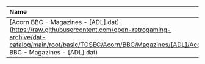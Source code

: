|Name|Size|
|:---|---:|
|[Acorn BBC - Magazines - [ADL].dat](https://raw.githubusercontent.com/open-retrogaming-archive/dat-catalog/main/root/basic/TOSEC/Acorn/BBC/Magazines/[ADL]/Acorn BBC - Magazines - [ADL].dat)|21001|
